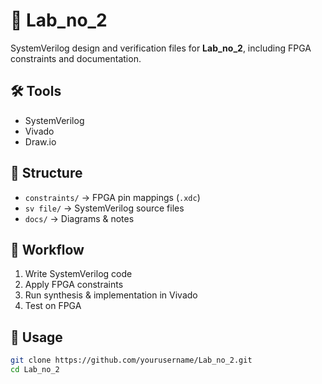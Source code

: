 # 📌 Lab_no_2

SystemVerilog design and verification files for **Lab_no_2**, including FPGA constraints and documentation.  

## 🛠 Tools
- SystemVerilog  
- Vivado  
- Draw.io  

## 📂 Structure
- `constraints/` → FPGA pin mappings (`.xdc`)  
- `sv file/` → SystemVerilog source files  
- `docs/` → Diagrams & notes  

## 🚀 Workflow
1. Write SystemVerilog code  
2. Apply FPGA constraints  
3. Run synthesis & implementation in Vivado  
4. Test on FPGA  

## 📜 Usage
```bash
git clone https://github.com/yourusername/Lab_no_2.git
cd Lab_no_2
